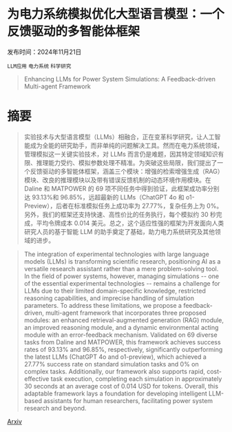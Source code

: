 # 为电力系统模拟优化大型语言模型：一个反馈驱动的多智能体框架

发布时间：2024年11月21日

`LLM应用` `电力系统` `科学研究`

> Enhancing LLMs for Power System Simulations: A Feedback-driven Multi-agent Framework

# 摘要

> 实验技术与大型语言模型（LLMs）相融合，正在变革科学研究，让人工智能成为全能的研究助手，而非单纯的问题解决工具。然而在电力系统领域，管理模拟这一关键实验技术，对 LLMs 而言仍是难题，因其特定领域知识有限、推理能力受约、模拟参数处理不精准。为突破这些局限，我们提出了一个反馈驱动的多智能体框架，涵盖三个模块：增强的检索增强生成（RAG）模块、改良的推理模块以及带有错误反馈机制的动态环境作用模块。在 Daline 和 MATPOWER 的 69 项不同任务中得到验证，此框架成功率分别达 93.13%和 96.85%，远超最新的 LLMs（ChatGPT 4o 和 o1-Preview），后者在标准模拟任务上成功率为 27.77%，复杂任务上为 0%。另外，我们的框架还支持快速、高性价比的任务执行，每个模拟约 30 秒完成，平均令牌成本 0.014 美元。总之，这个适应性强的框架为开发面向人类研究人员的基于智能 LLM 的助手奠定了基础，助力电力系统研究及其他领域的进步。

> The integration of experimental technologies with large language models (LLMs) is transforming scientific research, positioning AI as a versatile research assistant rather than a mere problem-solving tool. In the field of power systems, however, managing simulations -- one of the essential experimental technologies -- remains a challenge for LLMs due to their limited domain-specific knowledge, restricted reasoning capabilities, and imprecise handling of simulation parameters. To address these limitations, we propose a feedback-driven, multi-agent framework that incorporates three proposed modules: an enhanced retrieval-augmented generation (RAG) module, an improved reasoning module, and a dynamic environmental acting module with an error-feedback mechanism. Validated on 69 diverse tasks from Daline and MATPOWER, this framework achieves success rates of 93.13% and 96.85%, respectively, significantly outperforming the latest LLMs (ChatGPT 4o and o1-preview), which achieved a 27.77% success rate on standard simulation tasks and 0% on complex tasks. Additionally, our framework also supports rapid, cost-effective task execution, completing each simulation in approximately 30 seconds at an average cost of 0.014 USD for tokens. Overall, this adaptable framework lays a foundation for developing intelligent LLM-based assistants for human researchers, facilitating power system research and beyond.

[Arxiv](https://arxiv.org/abs/2411.16707)